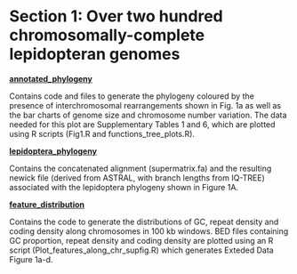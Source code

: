 # Section 1: Over two hundred chromosomally-complete lepidopteran genomes

[**annotated_phylogeny**](<>)

Contains code and files to generate the phylogeny coloured by the presence of interchromosomal rearrangements shown in Fig. 1a as well as the bar charts of genome size and chromosome number variation. The data needed for this plot are Supplementary Tables 1 and 6, which are plotted using R scripts (Fig1.R and functions_tree_plots.R).

[**lepidoptera_phylogeny**](<>)

Contains the concatenated alignment (supermatrix.fa) and the resulting newick file (derived from ASTRAL, with branch lengths from IQ-TREE) associated with the lepidoptera phylogeny shown in Figure 1A.

[**feature_distribution**](<>)

Contains the code to generate the distributions of GC, repeat density and coding density along chromosomes in 100 kb windows. BED files containing GC proportion, repeat density and coding density are plotted using an R script (Plot_features_along_chr_supfig.R) which generates Exteded Data Figure 1a-d.

